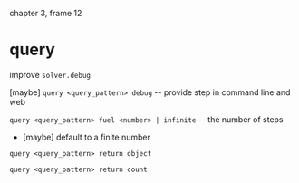 chapter 3, frame 12

# query

improve `solver.debug`

[maybe] `query <query_pattern> debug` -- provide step in command line and web

`query <query_pattern> fuel <number> | infinite` -- the number of steps

- [maybe] default to a finite number

`query <query_pattern> return object`

`query <query_pattern> return count`
